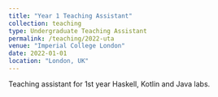 ```yaml
---
title: "Year 1 Teaching Assistant"
collection: teaching
type: Undergraduate Teaching Assistant
permalink: /teaching/2022-uta
venue: "Imperial College London"
date: 2022-01-01
location: "London, UK"
---
```


Teaching assistant for 1st year Haskell, Kotlin and Java labs.
